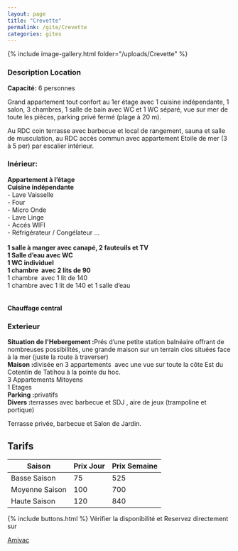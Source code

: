 ```yaml
---
layout: page
title: "Crevette"
permalink: /gite/Crevette
categories: gites
---
```


{% include image-gallery.html folder="/uploads/Crevette" %}

### Description Location

<strong>Capacité:</strong> 6 personnes

<p>Grand appartement tout confort au 1er &eacute;tage avec 1 cuisine ind&eacute;pendante, 1 salon, 3 chambres, 1 salle de bain avec WC et 1 WC s&eacute;par&eacute;, vue sur mer de toute les pi&egrave;ces, parking priv&eacute; ferm&eacute; (plage &agrave; 20 m).</p>
<p>Au RDC coin terrasse avec barbecue et local de rangement, sauna et salle de musculation, au RDC acc&egrave;s commun avec appartement Etoile de mer (3 &agrave; 5 per) par escalier int&eacute;rieur.</p>

### Inérieur:

<p><strong>Appartement &agrave; l&rsquo;&eacute;tage<br /><strong>Cuisine ind&eacute;pendante</strong></strong><br />- Lave Vaisselle<br />- Four<br />- Micro Onde<br />- Lave Linge<br />- Acc&eacute;s WIFI <br />- R&eacute;frig&eacute;rateur / Cong&eacute;lateur &hellip;<br /><br /><strong>1 salle &agrave; manger avec canap&eacute;, 2 fauteuils et TV</strong><strong><br /><strong>1 Salle d&rsquo;eau avec WC</strong><br /><strong>1 WC individuel</strong><br /><strong>1 chambre&nbsp; avec 2 lits de 90 </strong></strong><br />1 chambre &nbsp;avec 1 lit de 140 <br />1 chambre avec 1 lit de 140 et 1 salle d&rsquo;eau <br />&nbsp;<br /><br /><strong>Chauffage central</strong></p>

### Exterieur

<p><strong>Situation de l'Hebergement :</strong>Pr&eacute;s d&rsquo;une petite station baln&eacute;aire offrant de nombreuses possibilit&eacute;s, une grande maison sur un terrain clos situ&eacute;es face &agrave; la mer (juste la route &agrave; traverser)<br /><strong>Maison :</strong>divis&eacute;e en 3 appartements&nbsp; avec une vue sur toute la c&ocirc;te Est du Cotentin de Tatihou &agrave; la pointe du hoc. <br />3 Appartements Mitoyens<br />1 Etages<br /><strong>Parking :</strong>privatifs<br /><strong>Divers :</strong>terrasses avec barbecue et SDJ&nbsp;, aire de jeux (trampoline et portique)</p>

<p>Terrasse priv&eacute;e, barbecue et Salon de Jardin.</p>

## Tarifs

| Saison         | Prix Jour | Prix Semaine |
| -------------- | --------- | ------------ |
| Basse Saison   | 75        | 525          |
| Moyenne Saison | 100       | 700          |
| Haute Saison   | 120       | 840          |

{% include buttons.html %}
Vérifier la disponibilité et Reservez directement sur

<!-- [Amivac](https://www.amivac.com/rental/c931c3ed0410a5e9?hl=fr_FR) -->

<a href="https://www.amivac.com/rental/c931c3ed0410a5e9?hl=fr_FR" class="btn" target="_blank" rel="noopener">Amivac</a>
